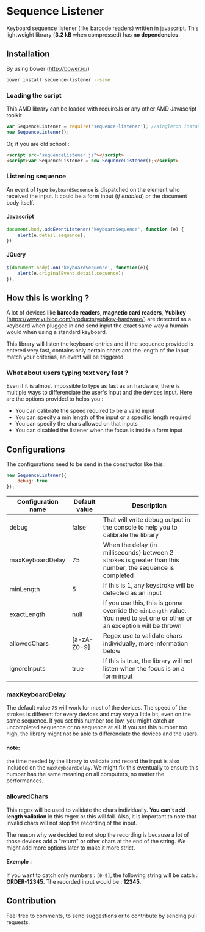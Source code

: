 # Sequence Listener

Keyboard sequence listener (like barcode readers) written in javascript. This lightweight library (**3.2 kB** when compressed) has **no dependencies**.

## Installation

By using bower (http://bower.io/)
```sh
bower install sequence-listener --save
```
### Loading the script

This AMD library can be loaded with requireJs or any other AMD Javascript toolkit

```js
var SequenceListener = require('sequence-listener'); //singleton instance
new SequenceListener();
```

Or, if you are old school :
```html
<script src="sequenceListener.js"></script>
<script>var SequenceListener = new SequenceListener();</script>
```

### Listening sequence

An event of type `keyboardSequence` is dispatched on the element who received the input. It could be a form input (*if enabled*) or the document body itself.

#### Javascript
```js
document.body.addEventListener('keyboardSequence', function (e) {
	alert(e.detail.sequence);
})
```

#### JQuery
```js
$(document.body).on('keyboardSequence', function(e){
    alert(e.originalEvent.detail.sequence);
});
```

## How this is working ?
A lot of devices like **barcode readers**, **magnetic card readers**, **Yubikey** (https://www.yubico.com/products/yubikey-hardware/) are detected as a keyboard when plugged in and send input the exact same way a humain would when using a standard keyboard.

This library will listen the keyboard entries and if the sequence provided is entered very fast, contains only certain chars and the length of the input match your criterias, an event will be triggered.

### What about users typing text very fast ?
Even if it is almost impossible to type as fast as an hardware, there is multiple ways to differenciate the user's input and the devices input. Here are the options provided to helps you :

 - You can calibrate the speed required to be a valid input
 - You can specify a min length of the input or a specific length required
 - You can specify the chars allowed on that inputs
 - You can disabled the listener when the focus is inside a form input

## Configurations

The configurations need to be send in the constructor like this :
```js
new SequenceListener({
	debug: true
});
```

| **Configuration name** | **Default value** | **Description**                                                                                                            |
|------------------------|-------------------|----------------------------------------------------------------------------------------------------------------------------|
| debug                  | false             | That will write debug output in the console to help you to calibrate the library                                           |
| maxKeyboardDelay       | 75                | When the delay (in milliseconds) between 2 strokes is greater than this number, the sequence is completed                  |
| minLength              | 5                 | If this is 1, any keystroke will be detected as an input                                                                   |
| exactLength            | null              | If you use this, this is gonna override the `minLength` value. You need to set one or other or an exception will be thrown |
| allowedChars           | [a-zA-Z0-9]       | Regex use to validate chars individually, more information below                                                           |
| ignoreInputs           | true              | If this is true, the library will not listen when the focus is on a form input                                             |

### maxKeyboardDelay

The default value `75` will work for most of the devices. The speed of the strokes is different for every devices and may vary a little bit, even on the same sequence. If you set this number too low, you might catch an uncompleted sequence or no sequence at all. If you set this number too high, the library might not be able to differenciate the devices and the users.

#### note:
the time needed by the library to validate and record the input is also included on the `maxKeyboardDelay`. We might fix this eventually to ensure this number has the same meaning on all computers, no matter the performances.

### allowedChars
This regex will be used to validate the chars individually. **You can't add length valiation** in this regex or this will fail. Also, it is important to note that invalid chars will not stop the recording of the input.

The reason why we decided to not stop the recording is because a lot of those devices add a "return" or other chars at the end of the string. We might add more options later to make it more strict.

#### Exemple : 
If you want to catch only numbers : `[0-9]`, the following string will be catch : **ORDER-12345**. The recorded input would be : **12345**.


## Contribution

Feel free to comments, to send suggestions or to contribute by sending pull requests.

